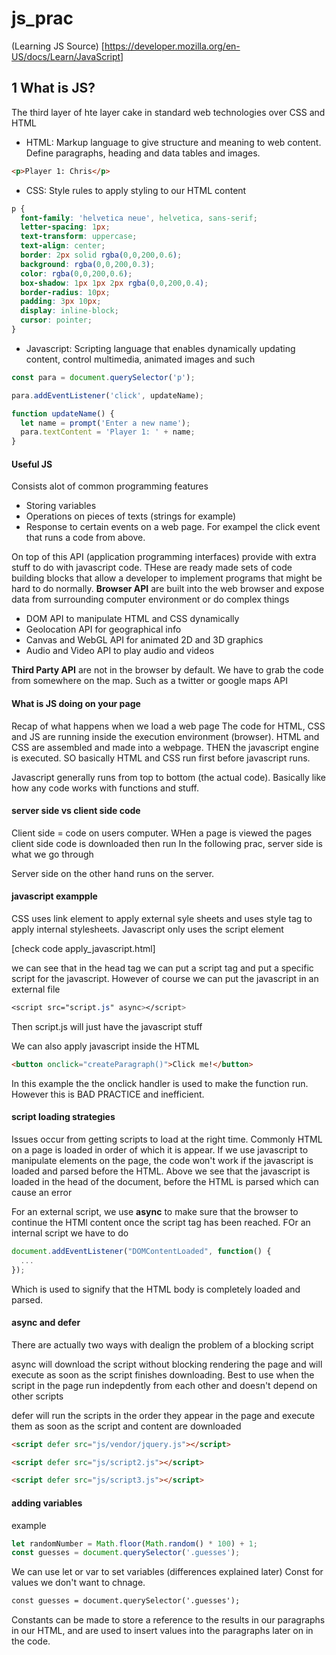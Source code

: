 # js_prac

(Learning JS Source) [https://developer.mozilla.org/en-US/docs/Learn/JavaScript]

## 1 What is JS?
The third layer of hte layer cake in standard web technologies over CSS and HTML

- HTML: Markup language to give structure and meaning to web content. Define paragraphs, heading and data tables and images.
```html
<p>Player 1: Chris</p>
```
- CSS: Style rules to apply styling to our HTML content
```css
p {
  font-family: 'helvetica neue', helvetica, sans-serif;
  letter-spacing: 1px;
  text-transform: uppercase;
  text-align: center;
  border: 2px solid rgba(0,0,200,0.6);
  background: rgba(0,0,200,0.3);
  color: rgba(0,0,200,0.6);
  box-shadow: 1px 1px 2px rgba(0,0,200,0.4);
  border-radius: 10px;
  padding: 3px 10px;
  display: inline-block;
  cursor: pointer;
}
```
- Javascript: Scripting language that enables dynamically updating content, control multimedia, animated images and such
```javascript
const para = document.querySelector('p');

para.addEventListener('click', updateName);

function updateName() {
  let name = prompt('Enter a new name');
  para.textContent = 'Player 1: ' + name;
}
```

#### Useful JS 
Consists alot of common programming features
- Storing variables
- Operations on pieces of texts (strings for example)
- Response to certain events on a web page. For exampel the click event that runs a code from above.

On top of this API (application programming interfaces) provide with extra stuff to do with javascript code. THese are ready made sets of code building blocks that allow a developer to implement programs that might be hard to do normally. 
**Browser API** are built into the web browser and expose data from surrounding computer environment or do complex things
- DOM API to manipulate HTML and CSS dynamically
- Geolocation API for geographical info
- Canvas and WebGL API for animated 2D and 3D graphics
- Audio and Video API to play audio and videos

**Third Party API** are not in the browser by default. We have to grab the code from somewhere on the map. Such as a twitter or google maps API

#### What is JS doing on your page
Recap of what happens when we load a web page
The code for HTML, CSS and JS are running inside the execution environment (browser).
HTML and CSS are assembled and made into a webpage. THEN the javascript engine is executed. SO basically HTML and CSS run first before javascript runs.

Javascript generally runs from top to bottom (the actual code). Basically like how any code works with functions and stuff. 

#### server side vs client side code
Client side = code on users computer. WHen a page is viewed the pages client side code is downloaded then run
In the following prac, server side is what we go through

Server side on the other hand runs on the server. 

#### javascript exampple
CSS uses link element to apply external syle sheets and uses style tag to apply internal stylesheets.
Javascript only uses the script element

[check code apply_javascript.html]


we can see that in the head tag we can put a script tag and put a specific script for the javascript.
However of course we can put the javascript in an external file

```css
<script src="script.js" async></script>
```
Then script.js will just have the javascript stuff

We can also apply javascript inside the HTML
```html
<button onclick="createParagraph()">Click me!</button>
```
In this example the the onclick handler is used to make the function run. However this is BAD PRACTICE and inefficient.

#### script loading strategies
Issues occur from getting scripts to load at the right time. Commonly HTML on a page is loaded in order of which it is appear. If we use javascript to manipulate elements on the page, the code won't work if the javascript is loaded and parsed before the HTML.
Above we see that the javascript is loaded in the head of the document, before the HTML is parsed which can cause an error

For an external script, we use **async** to make sure that the browser to continue the HTMl content once the script tag has been reached.
FOr an internal script we have to do 
```javascript
document.addEventListener("DOMContentLoaded", function() {
  ...
});
```
Which is used to signify that the HTML body is completely loaded and parsed.

#### async and defer
There are actually two ways with dealign the problem of a blocking script

async will download the script without blocking rendering the page and will execute as soon as the script finishes downloading. Best to use when the script in the page run indepdently from each other and doesn't depend on other scripts

defer will run the scripts in the order they appear in the page and execute them as soon as the script and content are downloaded
```html
<script defer src="js/vendor/jquery.js"></script>

<script defer src="js/script2.js"></script>

<script defer src="js/script3.js"></script>
```

#### adding variables
example
```javascript
let randomNumber = Math.floor(Math.random() * 100) + 1;
const guesses = document.querySelector('.guesses');
```
We can use let or var to set variables (differences explained later)
Const for values we don't want to chnage.

```html
const guesses = document.querySelector('.guesses');
```
Constants can be made to store a reference to the results in our paragraphs in our HTML, and are used to insert values into the paragraphs later on in the code. 



